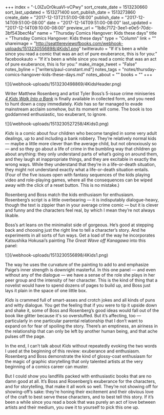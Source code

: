 +++
index = "-L0IZuOr0kuaVl-vCPwy"
sort_create_date = 1513230660
sort_last_updated = 1513271400
sort_publish_date = 1513273860
create_date = "2017-12-13T21:51:00-08:00"
publish_date = "2017-12-14T09:51:00-08:00"
date = "2017-12-14T09:51:00-08:00"
last_updated = "2017-12-14T09:10:00-08:00"
preview_url = "1b8c7172-3ee1-e0e5-70dc-3bf543becf4a"
name = "Thursday Comics Hangover: Kids these days"
title = "Thursday Comics Hangover: Kids these days"
type = "Column"
link = ""
shareimage = "http://seattlereviewofbooks.com/webhook-uploads/1513230556898/4Kids1.png"
twitterauto = "If it's been a while since you read a comic that was an act of pure exuberance, this is for you:"
facebookauto = "If it's been a while since you read a comic that was an act of pure exuberance, this is for you:"
make_image_tweet = "False"
notes_byline = ["writers/paul-constant.md"]
notes_tags = "notes/thursday-comics-hangover-kids-these-days.md"
notes_about = ""
books = ""
+++
<p class="image">![](/webhook-uploads/1513230498869/4KidsHeader.png)</p>

Writer Matthew Rosenberg and artist Tyler Boss’s 5-issue crime miniseries [*4 Kids Walk Into a Bank*]( https://www.indiebound.org/book/9781628751888) is finally available in collected form, and you need to hunt down a copy immediately. *Kids* has so far managed to evade mainstream acclaim somehow, but its moment will come. The book is too goddamned enthusiastic, too exuberant, to ignore.

<p class="image-left">![](/webhook-uploads/1513230527258/4Kids0.png)</p>

*Kids* is a comic about four children who become tangled in some very adult dealings, up to and  including a bank robbery. They’re relatively normal kids — maybe a little more clever than the average child, but not obnoxiously so — and so they go about a life of crime in the bumbling way that children go about anything: they only understand parts of what’s going on around them, and they laugh at inappropriate things, and they are excitable in exactly the wrong ways. While they understand that they’re in a life-or-death situation, they might not understand exactly what a life-or-death situation entails. (Four of the five issues open with fantasy sequences of the kids playing video and role-playing games, where all the consequences can be wiped away with the click of a reset button. This is no mistake.)

Rosenberg and Boss match the kids enthusiasm for enthusiasm. Rosenberg’s script is a little overbearing — it is indisputably dialogue-heavy, though the text is zippier than in your average crime comic — but it is clever and funny and the characters feel real, by which I mean they’re not always likable. 

Boss’s art leans on the minimalist side of gorgeous. He’s good at stepping back and choosing just the right line to tell a character’s story. And he experiments in all sorts of fun ways. Get a load of the way he incorporates Katsushika Hokusai’s painting *The Great Wave off Kanagawa* into this panel:

<p class="image">![](/webhook-uploads/1513230556898/4Kids1.png)</p>

The way he uses the curvature of the painting to add to and emphasize Paige’s inner strength is downright masterful. In this one panel — and even without any of the dialogue — we have a sense of the role she plays in her peer group and the intensity of her character. This is the kind of thing that a novelist would have to spend dozens of pages to build up, and Boss just lays it plain in the space of one little box.

*Kids* is crammed full of smart-asses and crotch jokes and all kinds of puns and witty dialogue. You get the feeling that if you were to tip it upside down and shake it, some of Boss and Rosenberg’s good ideas would fall out of the book like glitter because it's so overstuffed. But it’s affecting, too — particularly in one particular parental relationship that I don’t want to expand on for fear of spoiling the story. There’s an emptiness, an airiness in the relationship that can only be left by another human being, and that ache pulses off the page.

In the end, I can’t talk about *Kids* without repeatedly evoking the two words I used at the beginning of this review: exuberance and enthusiasm. Rosenberg and Boss demonstrate the kind of glossy-coat enthusiasm for the magic of graphic storytelling that only talented artists at the very beginning of a comics career can muster. 

But I could show you landfills packed with enthusiastic books that are no damn good at all. It’s Boss and Rosenberg’s exuberance for the characters, and for storytelling, that make it all work so well. They’re not showing off for showing-off’s sake: they’re honing their excitement and their obvious love of the craft to best serve these characters, and to best tell this story. If it’s been a while since you read a book that was purely an act of love between artists and their medium, you owe it to yourself to pick this one up.
